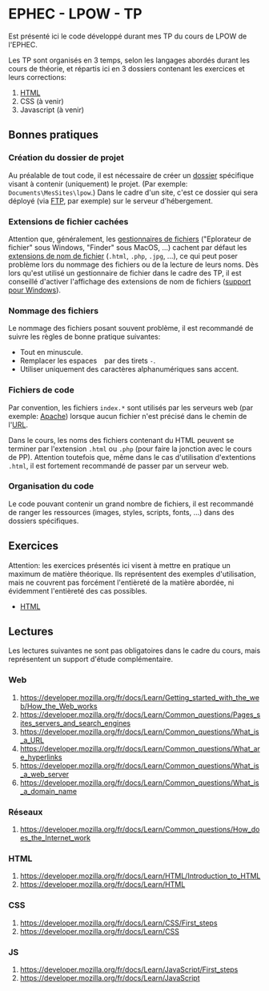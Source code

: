 # EPHEC - LPOW - TP

Est présenté ici le code développé durant mes TP du cours de LPOW de l'EPHEC.

Les TP sont organisés en 3 temps, selon les langages abordés durant les cours de théorie, et répartis ici en 3 dossiers contenant les exercices et leurs corrections:
 1. [HTML](./html)
 2. CSS (à venir)
 3. Javascript (à venir)


## Bonnes pratiques

### Création du dossier de projet

Au préalable de tout code, il est nécessaire de créer un [dossier](https://fr.wikipedia.org/wiki/R%C3%A9pertoire_(informatique)) spécifique visant à contenir (uniquement) le projet.
(Par exemple: `Documents\MesSites\lpow`.) Dans le cadre d'un site, c'est ce dossier qui sera déployé (via [FTP](https://fr.wikipedia.org/wiki/File_Transfer_Protocol), par exemple) sur le serveur d'hébergement.

### Extensions de fichier cachées

Attention que, généralement, les [gestionnaires de fichiers](https://fr.wikipedia.org/wiki/Gestionnaire_de_fichiers) ("Eplorateur de fichier" sous Windows, "Finder" sous MacOS, ...) cachent par défaut les [extensions de nom de fichier](https://fr.wikipedia.org/wiki/Extension_de_nom_de_fichier) (`.html`, `.php`, `.jpg`, ...),
ce qui peut poser problème lors du nommage des fichiers ou de la lecture de leurs noms.
Dès lors qu'est utilisé un gestionnaire de fichier dans le cadre des TP, il est conseillé d'activer l'affichage des extensions de nom de fichiers ([support pour Windows](https://support.microsoft.com/fr-fr/windows/extensions-de-nom-de-fichier-courantes-dans-windows-da4a4430-8e76-89c5-59f7-1cdbbc75cb01)).

### Nommage des fichiers

Le nommage des fichiers posant souvent problème, il est recommandé de suivre les règles de bonne pratique suivantes:
 - Tout en minuscule.
 - Remplacer les espaces ` ` par des tirets `-`.
 - Utiliser uniquement des caractères alphanumériques sans accent.

### Fichiers de code

Par convention, les fichiers `index.*` sont utilisés par les serveurs web (par exemple: [Apache](https://fr.wikipedia.org/wiki/Apache_HTTP_Server)) lorsque aucun fichier n'est précisé dans le chemin de l'[URL](https://fr.wikipedia.org/wiki/Uniform_Resource_Locator).

Dans le cours, les noms des fichiers contenant du HTML peuvent se terminer par l'extension `.html` ou `.php` (pour faire la jonction avec le cours de PP). 
Attention toutefois que, même dans le cas d'utilisation d'extentions `.html`, il est fortement recommandé de passer par un serveur web.

### Organisation du code

Le code pouvant contenir un grand nombre de fichiers, il est recommandé de ranger les ressources (images, styles, scripts, fonts, ...) dans des dossiers spécifiques.


## Exercices

Attention: les exercices présentés ici visent à mettre en pratique un maximum de matière théorique. Ils représentent des exemples d'utilisation, mais ne couvrent pas forcément l'entièreté de la matière abordée, ni évidemment l'entièreté des cas possibles.

 - [HTML](./html/README.md)
 
 
## Lectures

Les lectures suivantes ne sont pas obligatoires dans le cadre du cours, mais représentent un support d'étude complémentaire.

### Web

 1. https://developer.mozilla.org/fr/docs/Learn/Getting_started_with_the_web/How_the_Web_works
 2. https://developer.mozilla.org/fr/docs/Learn/Common_questions/Pages_sites_servers_and_search_engines
 3. https://developer.mozilla.org/fr/docs/Learn/Common_questions/What_is_a_URL
 4. https://developer.mozilla.org/fr/docs/Learn/Common_questions/What_are_hyperlinks
 5. https://developer.mozilla.org/fr/docs/Learn/Common_questions/What_is_a_web_server
 6. https://developer.mozilla.org/fr/docs/Learn/Common_questions/What_is_a_domain_name​

### Réseaux

 1. https://developer.mozilla.org/fr/docs/Learn/Common_questions/How_does_the_Internet_work

### HTML

 1. https://developer.mozilla.org/fr/docs/Learn/HTML/Introduction_to_HTML
 2. https://developer.mozilla.org/fr/docs/Learn/HTML 

### CSS

 1. https://developer.mozilla.org/fr/docs/Learn/CSS/First_steps
 2. https://developer.mozilla.org/fr/docs/Learn/CSS

### JS

 1. https://developer.mozilla.org/fr/docs/Learn/JavaScript/First_steps
 2. https://developer.mozilla.org/fr/docs/Learn/JavaScript



